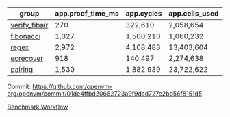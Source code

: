 | group | app.proof_time_ms | app.cycles | app.cells_used | leaf.proof_time_ms | leaf.cycles | leaf.cells_used |
| -- | -- | -- | -- | -- | -- | -- |
| [verify_fibair](https://github.com/openvm-org/openvm/blob/benchmark-results/benchmarks/verify_fibair-01de4ffbd20662723a9f9dad727c2bd56f8151d5.md) | 270 |  322,610 |  2,058,654 |- | - | - |
| [fibonacci](https://github.com/openvm-org/openvm/blob/benchmark-results/benchmarks/fibonacci-01de4ffbd20662723a9f9dad727c2bd56f8151d5.md) | 1,027 |  1,500,210 |  1,060,232 | 1,063 |  1,248,050 |  6,727,266 |
| [regex](https://github.com/openvm-org/openvm/blob/benchmark-results/benchmarks/regex-01de4ffbd20662723a9f9dad727c2bd56f8151d5.md) | 2,972 |  4,108,483 |  13,403,604 | 4,183 |  3,326,579 |  29,597,698 |
| [ecrecover](https://github.com/openvm-org/openvm/blob/benchmark-results/benchmarks/ecrecover-01de4ffbd20662723a9f9dad727c2bd56f8151d5.md) | 918 |  140,497 |  2,274,638 | 4,043 |  2,934,865 |  29,404,728 |
| [pairing](https://github.com/openvm-org/openvm/blob/benchmark-results/benchmarks/pairing-01de4ffbd20662723a9f9dad727c2bd56f8151d5.md) | 1,530 |  1,882,939 |  23,722,622 | 1,762 |  2,010,497 |  16,451,316 |


Commit: https://github.com/openvm-org/openvm/commit/01de4ffbd20662723a9f9dad727c2bd56f8151d5

[Benchmark Workflow](https://github.com/openvm-org/openvm/actions/runs/17332842410)
